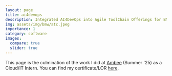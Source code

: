 ```yaml
---
layout: page
title: ai4devops
description: Integrated AI4DevOps into Agile ToolChain Offerings for BMW Germany/SA Hubs!
img: assets/img/bmw/atc.jpeg
importance: 1
category: software 
images:
  compare: true
  slider: true
---
```


This page is the culmination of the work I did at [Ambee](https://www.bmwgroup.com/en/innovation.html) (Summer '25) as a Cloud/IT Intern. You can find my certificate/LOR [here](https://akshathraghav.github.io/assets/pdf/BMW_LOR_AkshathRavikiran.pdf).

